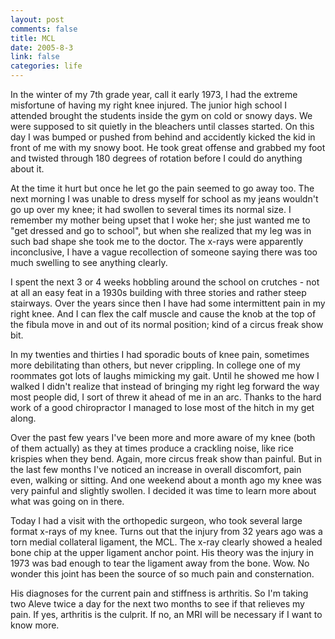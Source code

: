 ```yaml
--- 
layout: post
comments: false
title: MCL
date: 2005-8-3
link: false
categories: life
---
```

In the winter of my 7th grade year, call it early 1973, I had the extreme misfortune of having my right knee injured. The junior high school I attended brought the students inside the gym on cold or snowy days. We were supposed to sit quietly in the bleachers until classes started. On this day I was bumped or pushed from behind and accidently kicked the kid in front of me with my snowy boot. He took great offense and grabbed my foot and twisted through 180 degrees of rotation before I could do anything about it.

At the time it hurt but once he let go the pain seemed to go away too. The next morning I was unable to dress myself for school as my jeans wouldn't go up over my knee; it had swollen to several times its normal size. I remember my mother being upset that I woke her; she just wanted me to "get dressed and go to school", but when she realized that my leg was in such bad shape she took me to the doctor. The x-rays were apparently inconclusive, I have a vague recollection of someone saying there was too much swelling to see anything clearly.

I spent the next 3 or 4 weeks hobbling around the school on crutches - not at all an easy feat in a 1930s building with three stories and rather steep stairways. Over the years since then I have had some intermittent pain in my right knee. And I can flex the calf muscle and cause the knob at the top of the fibula move in and out of its normal position; kind of a circus freak show bit.

In my twenties and thirties I had sporadic bouts of knee pain, sometimes more debilitating than others, but never crippling. In college one of my roommates got lots of laughs mimicking my gait. Until he showed me how I walked I didn't realize that instead of bringing my right leg forward the way most people did, I sort of threw it ahead of me in an arc. Thanks to the hard work of a good chiropractor I managed to lose most of the hitch in my get along.

Over the past few years I've been more and more aware of my knee (both of them actually) as they at times produce a crackling noise, like rice krispies when they bend. Again, more circus freak show than painful. But in the last few months I've noticed an increase in overall discomfort, pain even, walking or sitting. And one weekend about a month ago my knee was very painful and slightly swollen. I decided it was time to learn more about what was going on in there.

Today I had a visit with the orthopedic surgeon, who took several large format x-rays of my knee. Turns out that the injury from 32 years ago was a torn medial collateral ligament, the MCL. The x-ray clearly showed a healed bone chip at the upper ligament anchor point. His theory was the injury in 1973 was bad enough to tear the ligament away from the bone. Wow. No wonder this joint has been the source of so much pain and consternation.

His diagnoses for the current pain and stiffness is arthritis. So I'm taking two Aleve twice a day for the next two months to see if that relieves my pain. If yes, arthritis is the culprit. If no, an MRI will be necessary if I want to know more.
